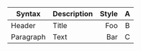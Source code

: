 | Syntax      | Description  | Style | A    |
| ----------- | :----------- | ----: | :--: |
| Header      | Title        | Foo   | B    |
| Paragraph   | Text         | Bar   | C    |
